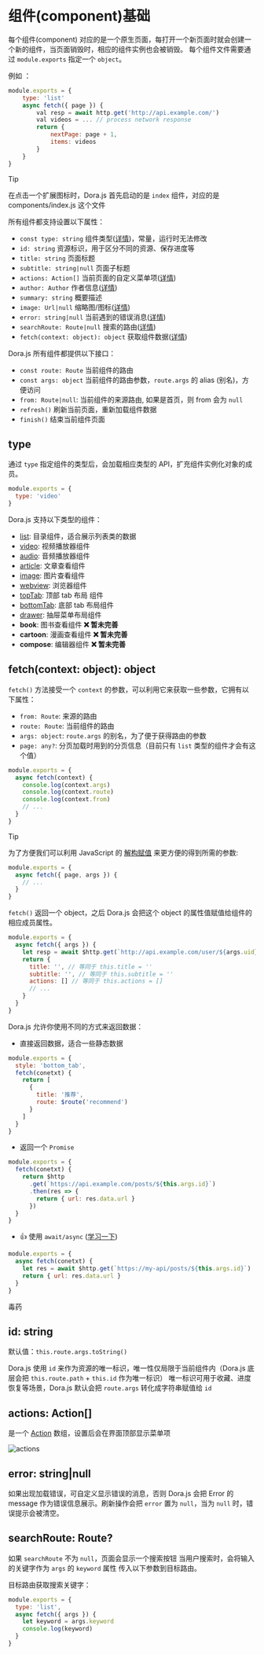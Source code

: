 # 组件(component)基础

每个组件(component) 对应的是一个原生页面，每打开一个新页面时就会创建一个新的组件，当页面销毁时，相应的组件实例也会被销毁。
每个组件文件需要通过 `module.exports` 指定一个 `object`。

例如 ：

```javascript
module.exports = {
    type: 'list'
    async fetch({ page }) {
        val resp = await http.get('http://api.example.com/')
        val videos = ... // process network response
        return {
            nextPage: page + 1,
            items: videos
        }
    }
}
```

> [!TIP]
> 在点击一个扩展图标时，Dora.js 首先启动的是 `index` 组件，对应的是 components/index.js 这个文件

<!--
> [!TIP]
> 下面的“自动继承”的意思是这些属性值可以从点击时的列表条目属性继承下来，比如你是从一个 `title` 为 'Hello World' 的列表条目点击进入这个组件的，那么这个组件的 `title` 在初始化时候就会设置为 'Hello World'。"n/a" 表示列表条目没有这个属性，无法继承。 -->

所有组件都支持设置以下属性：

- `const type: string` 组件类型([详情](#type))，常量，运行时无法修改
- `id: string` 资源标识，用于区分不同的资源、保存进度等
- `title: string` 页面标题
- `subtitle: string|null` 页面子标题
- `actions: Action[]` 当前页面的自定义菜单项([详情](#actions-action))
- `author: Author` 作者信息([详情](api/struct#author))
- `summary: string` 概要描述
- `image: Url|null` 缩略图/图标([详情](api/struct#url))
- `error: string|null` 当前遇到的错误消息([详情](#error-stringnull))
- `searchRoute: Route|null` 搜索的路由([详情](#searchroute-route))
- `fetch(context: object): object` 获取组件数据([详情](#fetchcontext-object-object))

Dora.js 所有组件都提供以下接口：

- `const route: Route` 当前组件的路由
- `const args: object` 当前组件的路由参数，`route.args` 的 alias (别名)，方便访问
- `from: Route|null`: 当前组件的来源路由, 如果是首页，则 from 会为 `null`
- `refresh()` 刷新当前页面，重新加载组件数据
- `finish()` 结束当前组件页面

## type

通过 `type` 指定组件的类型后，会加载相应类型的 API，扩充组件实例化对象的成员。

```javascript
module.exports = {
  type: 'video'
}
```

Dora.js 支持以下类型的组件：

- [list](/component/list): 目录组件，适合展示列表类的数据
- [video](/component/video): 视频播放器组件
- [audio](/component/audio): 音频播放器组件
- [article](/component/article): 文章查看组件
- [image](/component/image): 图片查看组件
- [webview](/component/webview): 浏览器组件
- [topTab](/component/tooTab): 顶部 tab 布局 组件
- [bottomTab](/component/bottomTab): 底部 tab 布局组件
- [drawer](/component/drawer): 抽屉菜单布局组件
- **book**: 图书查看组件 **❌ 暂未完善**
- **cartoon**: 漫画查看组件 **❌ 暂未完善**
- **compose**: 编辑器组件 **❌ 暂未完善**

## fetch(context: object): object

`fetch()` 方法接受一个 `context` 的参数，可以利用它来获取一些参数，它拥有以下属性：

- `from: Route`: 来源的路由
- `route: Route`: 当前组件的路由
- `args: object`: `route.args` 的别名，为了便于获得路由的参数
- `page: any?`: 分页加载时用到的分页信息（目前只有 `list` 类型的组件才会有这个值）

```javascript
module.exports = {
  async fetch(context) {
    console.log(context.args)
    console.log(context.route)
    console.log(context.from)
    // ...
  }
}
```

> [!TIP]
> 为了方便我们可以利用 JavaScript 的 [解构赋值](https://developer.mozilla.org/zh-CN/docs/Web/JavaScript/Reference/Operators/Destructuring_assignment#%E8%A7%A3%E6%9E%84%E5%AF%B9%E8%B1%A1) 来更方便的得到所需的参数:
>
> ```javascript
> module.exports = {
>   async fetch({ page, args }) {
>     // ...
>   }
> }
> ```

`fetch()` 返回一个 object，之后 Dora.js 会把这个 object 的属性值赋值给组件的相应成员属性。

```javascript
module.exports = {
  async fetch({ args }) {
    let resp = await $http.get(`http://api.example.com/user/${args.uid}`)
    return {
      title: '', // 等同于 this.title = ''
      subtitle: '', // 等同于 this.subtitle = ''
      actions: [] // 等同于 this.actions = []
      // ...
    }
  }
}
```

Dora.js 允许你使用不同的方式来返回数据：

- 直接返回数据，适合一些静态数据

```javascript
module.exports = {
  style: 'bottom_tab',
  fetch(conetxt) {
    return [
      {
        title: '推荐',
        route: $route('recommend')
      }
    ]
  }
}
```

- 返回一个 `Promise`

```javascript
module.exports = {
  fetch(conetxt) {
    return $http
      .get(`https://api.example.com/posts/${this.args.id}`)
      .then(res => {
        return { url: res.data.url }
      })
  }
}
```

- 👍 使用 `await/async` ([学习一下](https://javascript.info/async-await))

```javascript
module.exports = {
  async fetch(conetxt) {
    let res = await $http.get(`https://my-api/posts/${this.args.id}`)
    return { url: res.data.url }
  }
}
```

毒药

## id: string

默认值：`this.route.args.toString()`

Dora.js 使用 `id` 来作为资源的唯一标识，唯一性仅局限于当前组件内（Dora.js 底层会把 `this.route.path` + `this.id` 作为唯一标识）
唯一标识可用于收藏、进度恢复等场景，Dora.js 默认会把 `route.args` 转化成字符串赋值给 `id`

## actions: Action[]

是一个 [Action](api/struct#action) 数组，设置后会在界面顶部显示菜单项

![actions](../_media/actions.png)

## error: string|null

如果出现加载错误，可自定义显示错误的消息，否则 Dora.js 会把 Error 的 message 作为错误信息展示。刷新操作会把 `error` 置为 `null`，当为 `null` 时，错误提示会被清空。

## searchRoute: Route?

如果 `searchRoute` 不为 `null`，页面会显示一个搜索按钮
当用户搜索时，会将输入的关键字作为 `args` 的 `keyword` 属性 传入以下参数到目标路由。

目标路由获取搜索关键字：

```javascript
module.exports = {
  type: 'list',
  async fetch({ args }) {
    let keyword = args.keyword
    console.log(keyword)
  }
}
```
